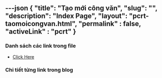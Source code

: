 ---json
{
    "title": "Tạo mới công văn",
    "slug": "",
    "description": "Index Page",
    "layout": "pcrt-taomoicongvan.html",
    "permalink" : false,
    "activeLink" : "pcrt"
}
---

### Danh sách các link trong file
- [Click Here](./blog-list.html)

### Chi tiết từng link trong blog